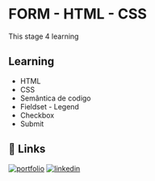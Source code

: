 
# FORM - HTML - CSS

This stage 4 learning



## Learning

- HTML 
- CSS 
- Semântica de codigo
- Fieldset - Legend
- Checkbox
- Submit

## 🔗 Links
[![portfolio](https://img.shields.io/badge/my_portfolio-000?style=for-the-badge&logo=ko-fi&logoColor=white)](https://github.com/JoaoPdev00)
[![linkedin](https://img.shields.io/badge/linkedin-0A66C2?style=for-the-badge&logo=linkedin&logoColor=white)](https://www.linkedin.com/in/jo%C3%A3o-pedro-293298243/)


